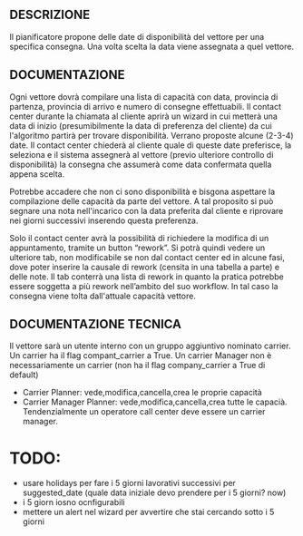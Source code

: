 ## DESCRIZIONE
Il pianificatore propone delle date di disponibilità del vettore per una specifica consegna. Una volta scelta la data viene assegnata a quel vettore.
## DOCUMENTAZIONE
Ogni vettore dovrà compilare una lista di capacità con data, provincia di partenza, provincia di arrivo e numero di consegne effettuabili.
Il contact center durante la chiamata al cliente aprirà un wizard in cui metterà una data di inizio (presumibilmente la data di preferenza del cliente) da cui l'algoritmo partirà per trovare disponibilità.
Verrano proposte alcune (2-3-4) date.
Il contact center chiederà al cliente quale di queste date preferisce, la seleziona e il sistema assegnerà al vettore (previo ulteriore controllo di disponibilità) la consegna che assumerà come data confermata quella appena scelta.

Potrebbe accadere che non ci sono disponibilità e bisgona aspettare la compilazione delle capacità da parte del vettore. A tal proposito si può segnare una nota nell'incarico con la data preferita dal cliente e riprovare nei giorni successivi inserendo questa preferenza.

Solo il contact center avrà la possibilità di richiedere la modifica di un appuntamento, tramite un button “rework”. Si potrà quindi vedere un ulteriore tab, non modificabile se non dal contact center ed in alcune fasi, dove poter inserire la causale di rework (censita in una tabella a parte) e delle note. 
Il tab conterrà una lista di rework in quanto la pratica potrebbe essere soggetta a più rework nell’ambito del suo workflow.
In tal caso la consegna viene tolta dall'attuale capacità vettore.
## DOCUMENTAZIONE TECNICA
Il vettore sarà un utente interno con un gruppo aggiuntivo nominato carrier.
Un carrier ha il flag compant_carrier a True.
Un carrier Manager non è necessariamente un carrier (non ha il flag company_carrier a True di default) 
- Carrier Planner: vede,modifica,cancella,crea le proprie capacità
- Carrier Manager Planner: vede,modifica,cancella,crea tutte le capacià.
Tendenzialmente un operatore call center deve essere un carrier manager.

# TODO: 

- usare holidays per fare i 5 giorni lavorativi successivi per suggested_date (quale data iniziale devo prendere per i 5 giorni? now)
- i 5 giorn iosno ocnfigurabili
- mettere un alert nel wizard per avvertire che stai cercando sotto i 5 giorni
